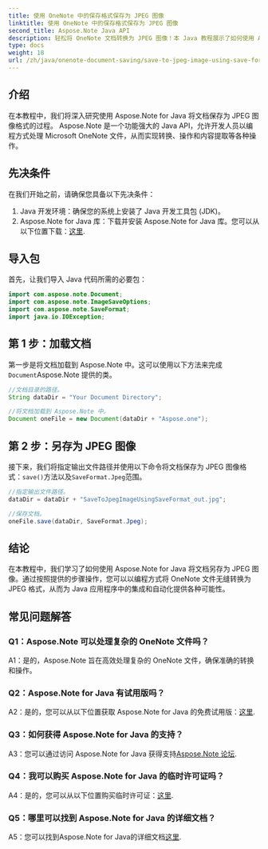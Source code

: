 ```yaml
---
title: 使用 OneNote 中的保存格式保存为 JPEG 图像
linktitle: 使用 OneNote 中的保存格式保存为 JPEG 图像
second_title: Aspose.Note Java API
description: 轻松将 OneNote 文档转换为 JPEG 图像！本 Java 教程展示了如何使用 Aspose.Note。使用代码示例进行转换和自动化！ #OneNote #Java #Aspose
type: docs
weight: 18
url: /zh/java/onenote-document-saving/save-to-jpeg-image-using-save-format/
---
```

## 介绍

在本教程中，我们将深入研究使用 Aspose.Note for Java 将文档保存为 JPEG 图像格式的过程。 Aspose.Note 是一个功能强大的 Java API，允许开发人员以编程方式处理 Microsoft OneNote 文件，从而实现转换、操作和内容提取等各种操作。

## 先决条件

在我们开始之前，请确保您具备以下先决条件：

1. Java 开发环境：确保您的系统上安装了 Java 开发工具包 (JDK)。
2.  Aspose.Note for Java 库：下载并安装 Aspose.Note for Java 库。您可以从以下位置下载：[这里](https://releases.aspose.com/note/java/).

## 导入包

首先，让我们导入 Java 代码所需的必要包：

```java
import com.aspose.note.Document;
import com.aspose.note.ImageSaveOptions;
import com.aspose.note.SaveFormat;
import java.io.IOException;
```

## 第 1 步：加载文档

第一步是将文档加载到 Aspose.Note 中。这可以使用以下方法来完成`Document`Aspose.Note 提供的类。

```java
//文档目录的路径。
String dataDir = "Your Document Directory";

//将文档加载到 Aspose.Note 中。
Document oneFile = new Document(dataDir + "Aspose.one");
```

## 第 2 步：另存为 JPEG 图像

接下来，我们将指定输出文件路径并使用以下命令将文档保存为 JPEG 图像格式：`save()`方法以及`SaveFormat.Jpeg`范围。

```java
//指定输出文件路径。
dataDir = dataDir + "SaveToJpegImageUsingSaveFormat_out.jpg";

//保存文档。
oneFile.save(dataDir, SaveFormat.Jpeg);
```

## 结论

在本教程中，我们学习了如何使用 Aspose.Note for Java 将文档另存为 JPEG 图像。通过按照提供的步骤操作，您可以以编程方式将 OneNote 文件无缝转换为 JPEG 格式，从而为 Java 应用程序中的集成和自动化提供各种可能性。

## 常见问题解答

### Q1：Aspose.Note 可以处理复杂的 OneNote 文件吗？

A1：是的，Aspose.Note 旨在高效处理复杂的 OneNote 文件，确保准确的转换和操作。

### Q2：Aspose.Note for Java 有试用版吗？

 A2：是的，您可以从以下位置获取 Aspose.Note for Java 的免费试用版：[这里](https://releases.aspose.com/).

### Q3：如何获得 Aspose.Note for Java 的支持？

 A3：您可以通过访问 Aspose.Note for Java 获得支持[Aspose.Note 论坛](https://forum.aspose.com/c/note/28).

### Q4：我可以购买 Aspose.Note for Java 的临时许可证吗？

 A4：是的，您可以从以下位置购买临时许可证：[这里](https://purchase.aspose.com/temporary-license/).

### Q5：哪里可以找到 Aspose.Note for Java 的详细文档？

A5：您可以找到Aspose.Note for Java的详细文档[这里](https://reference.aspose.com/note/java/).